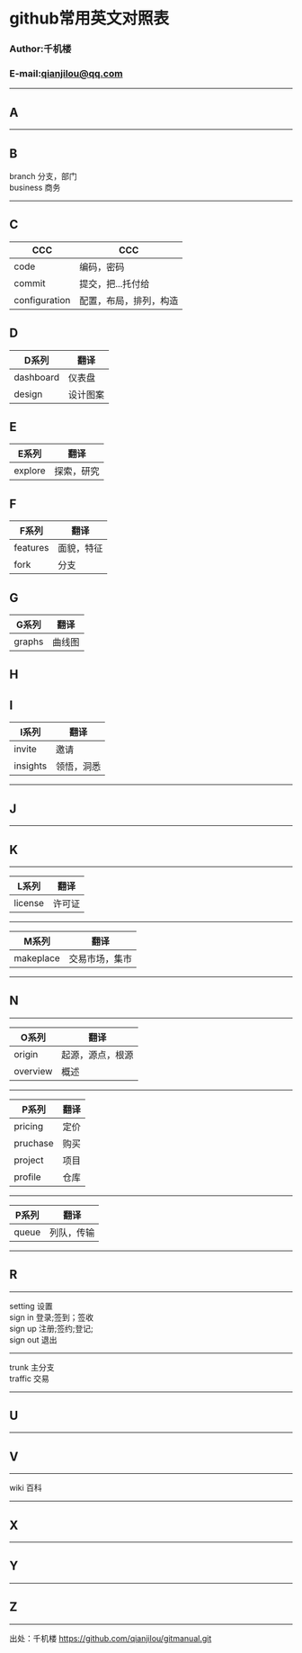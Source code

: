 # github常用英文对照表

### Author:千机楼
### E-mail:qianjilou@qq.com


---
## A

---
## B

branch  分支，部门  
business  商务  

---
## C

|CCC|CCC|
|----|-----|
|code|编码，密码|
|commit|提交，把...托付给 |
|configuration|配置，布局，排列，构造|

## D

|D系列|翻译|
|----|-----|
|dashboard | 仪表盘 | 
|design | 设计图案 | 

## E

|E系列|翻译|
|----|-----|
|explore | 探索，研究 | 

## F

|F系列|翻译|
|----|-----|
|features | 面貌，特征  |
|fork | 分支  |

## G

|G系列|翻译|
|----|-----|
|graphs | 曲线图  |


## H

## I

|I系列|翻译|
|----|-----|
|invite | 邀请 | 
|insights | 领悟，洞悉 | 

---
## J

---
## K

---

|L系列|翻译|
|----|-----|
|license | 许可证  |

---

|M系列|翻译|
|----|-----|
|makeplace | 交易市场，集市  |

---
## N

---

|O系列|翻译|
|----|-----|
|origin | 起源，源点，根源  |
|overview | 概述  |

---

|P系列|翻译|
|----|-----|
|pricing | 定价 | 
|pruchase | 购买  |
|project | 项目  |
|profile | 仓库|

---

|P系列|翻译|
|----|-----|
|queue | 列队，传输 |  

---
## R

---

setting  设置  
sign in 登录;签到；签收  
sign up 注册;签约;登记;  
sign out 退出  

---

trunk  主分支  
traffic  交易  

---
## U

---
## V

---

wiki  百科  

---
## X

---
## Y

---
## Z

---

出处：千机楼  https://github.com/qianjilou/gitmanual.git
